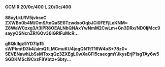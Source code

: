#### GCM R 20/0c/400 L 20/0c/400
**88xyLkLRV5jvbseC**<br/>**ZXWBn0b4M/OmS/toQaSE6TzwdxoOqbJCi0FEFjLeKNM=**<br/>**Z8WaWCzxg3/t3lPR8OEALNbQNAxYwNmM2CwLm+Gn3DRx/ND0IjMcc9sayyOSNcnZR/6Ov36iGRIFuMcR...**<br/><br/>
**gBQkllgz5YD7Ip15**<br/>**sWPkmtD3k4/aimQ1LMCmuKU4jogQNTtT16W4oS+78z0=**<br/>**SEVENawhLbSsMToxqQz3ZXEgL0wXaGFl5caecgmYJkysErjP1sgTAy6w5SGDKMScl9CxzF8Vbtz+Sbty...**